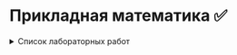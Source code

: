 # Прикладная математика ✅

<details>
<summary>Список лабораторных работ</summary>

[Лабораторная работа 1](https://github.com/Guslik5/applied-mathematics/tree/lab1/lab_1)

[Лабораторная работа 2](https://github.com/Guslik5/applied-mathematics/tree/lab1/lab_1)

</details>